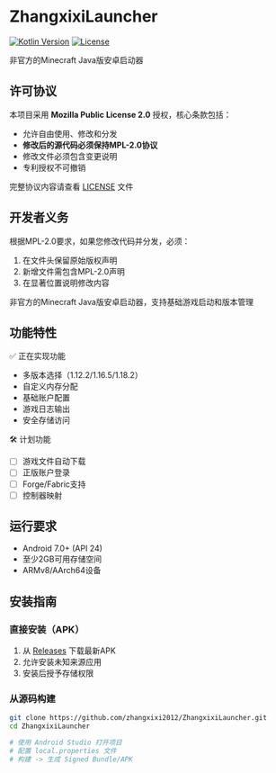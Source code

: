 # ZhangxixiLauncher

[![Kotlin Version](https://img.shields.io/badge/Kotlin-1.9.20-blue.svg)](https://kotlinlang.org)
[![License](https://img.shields.io/badge/License-MPL%202.0-orange.svg)](https://opensource.org/licenses/MPL-2.0)

非官方的Minecraft Java版安卓启动器

## 许可协议

本项目采用 **Mozilla Public License 2.0** 授权，核心条款包括：

- 允许自由使用、修改和分发
- **修改后的源代码必须保持MPL-2.0协议**
- 修改文件必须包含变更说明
- 专利授权不可撤销

完整协议内容请查看 [LICENSE](LICENSE) 文件

## 开发者义务

根据MPL-2.0要求，如果您修改代码并分发，必须：

1. 在文件头保留原始版权声明
2. 新增文件需包含MPL-2.0声明
3. 在显著位置说明修改内容


非官方的Minecraft Java版安卓启动器，支持基础游戏启动和版本管理



## 功能特性

✅ 正在实现功能  
- 多版本选择（1.12.2/1.16.5/1.18.2）
- 自定义内存分配
- 基础账户配置
- 游戏日志输出
- 安全存储访问

🛠 计划功能  
- [ ] 游戏文件自动下载
- [ ] 正版账户登录
- [ ] Forge/Fabric支持
- [ ] 控制器映射

## 运行要求

- Android 7.0+ (API 24)
- 至少2GB可用存储空间
- ARMv8/AArch64设备

## 安装指南

### 直接安装（APK）
1. 从 [Releases](https://github.com/zhangxixi2012/ZhangxixiLauncher/releases) 下载最新APK
2. 允许安装未知来源应用
3. 安装后授予存储权限

### 从源码构建
```bash
git clone https://github.com/zhangxixi2012/ZhangxixiLauncher.git
cd ZhangxixiLauncher

# 使用 Android Studio 打开项目
# 配置 local.properties 文件
# 构建 -> 生成 Signed Bundle/APK
